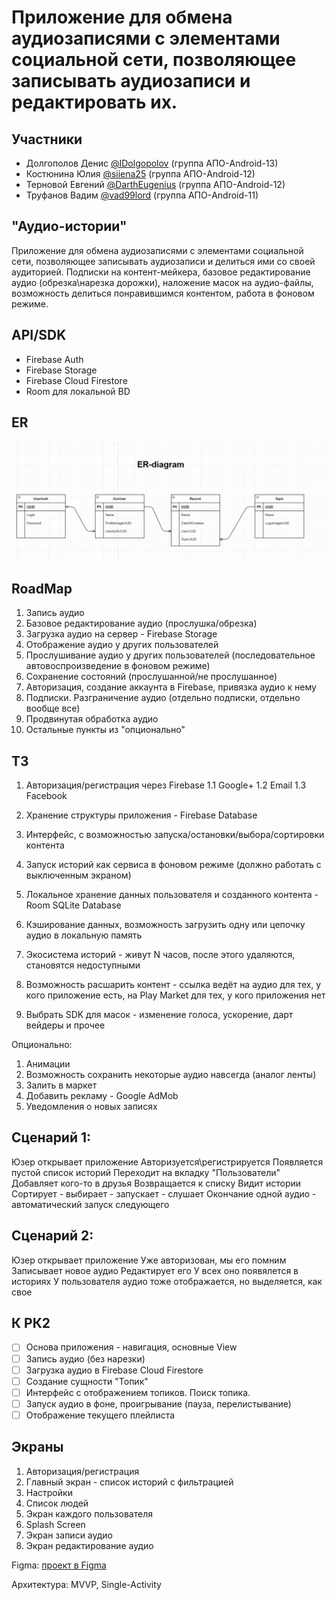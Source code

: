# Приложение для обмена аудиозаписями с элементами социальной сети, позволяющее записывать аудиозаписи и редактировать их.

## Участники

- Долгополов Денис [@IDolgopolov](https://github.com/IDolgopolov) (группа АПО-Android-13)
- Костюнина Юлия [@siiena25](https://github.com/siiena25) (группа АПО-Android-12)
- Терновой Евгений [@DarthEugenius](https://github.com/DarthEugenius) (группа АПО-Android-12)
- Труфанов Вадим [@vad99lord](https://github.com/vad99lord) (группа АПО-Android-11)

## "Аудио-истории" 

Приложение для обмена аудиозаписями с элементами социальной сети, позволяющее записывать аудиозаписи и делиться ими со своей аудиторией.
Подписки на контент-мейкера, базовое редактирование аудио (обрезка\нарезка дорожки), наложение масок на аудио-файлы, возможность делиться понравившимся контентом, работа в фоновом режиме.

## API/SDK

- Firebase Auth
- Firebase Storage
- Firebase Cloud Firestore
- Room для локальной BD

## ER
![ER_first](/images/er_first.jpg)

## RoadMap

1. Запись аудио 
2. Базовое редактирование аудио (прослушка/обрезка) 
3. Загрузка аудио на сервер - Firebase Storage 
4. Отображение аудио у других пользователей 
5. Прослушивание аудио у других пользователей (последовательное автовоспроизведение в фоновом режиме) 
6. Сохранение состояний (прослушанной/не прослушанное) 
7. Авторизация, создание аккаунта в Firebase, привязка аудио к нему 
8. Подписки. Разграничение аудио (отдельно подписки, отдельно вообще все) 
9. Продвинутая обработка аудио 
10. Остальные пункты из "опционально" 


## ТЗ

1. Авторизация/регистрация через Firebase
	1.1 Google+
	1.2 Email
	1.3 Facebook

2. Хранение структуры приложения - Firebase Database

3. Интерфейс, с возможностью запуска/остановки/выбора/сортировки контента

4. Запуск историй как сервиса в фоновом режиме (должно работать с выключенным экраном)

5. Локальное хранение данных пользователя и созданного контента - Room SQLite Database

6. Кэширование данных, возможность загрузить одну или цепочку аудио в локальную память

7. Экосистема историй - живут N часов, после этого удаляются, становятся недоступными

8. Возможность расшарить контент - ссылка ведёт на аудио для тех, у кого приложение есть, на Play Market для тех, у кого приложения нет

9. Выбрать SDK для масок - изменение голоса, ускорение, дарт вейдеры и прочее

Опционально:
1. Анимации
2. Возможность сохранить некоторые аудио навсегда (аналог ленты)
3. Залить в маркет
4. Добавить рекламу - Google AdMob
5. Уведомления о новых записях

## Сценарий 1:
Юзер открывает приложение
Авторизуется\регистрируется
Появляется пустой список историй
Переходит на вкладку "Пользователи"
Добавляет кого-то в друзья
Возвращается к списку
Видит истории
Сортирует - выбирает - запускает - слушает
Окончание одной аудио - автоматический запуск следующего

## Сценарий 2:
Юзер открывает приложение
Уже авторизован, мы его помним
Записывает новое аудио
Редактирует его
У всех оно появялется в историях
У пользователя аудио тоже отображается, но выделяется, как свое

## К РК2
- [ ] Основа приложения - навигация, основные View
- [ ] Запись аудио (без нарезки)
- [ ] Загрузка аудио в Firebase Cloud Firestore
- [ ] Создание сущности "Топик"
- [ ] Интерфейс с отображением топиков. Поиск топика.
- [ ] Запуск аудио в фоне, проигрывание (пауза, перелистывание)
- [ ] Отображение текущего плейлиста

## Экраны
1. Авторизация/регистрация
2. Главный экран - список историй с фильтрацией
3. Настройки
4. Список людей
5. Экран каждого пользователя
6. Splash Screen
7. Экран записи аудио
8. Экран редактирование аудио

Figma: [проект в Figma](https://www.figma.com/file/k6flvBnAbo3FDgzrXZSXcb/Material-Baseline-Design-Kit-Community?node-id=124%3A0)

Архитектура: MVVP, Single-Activity
